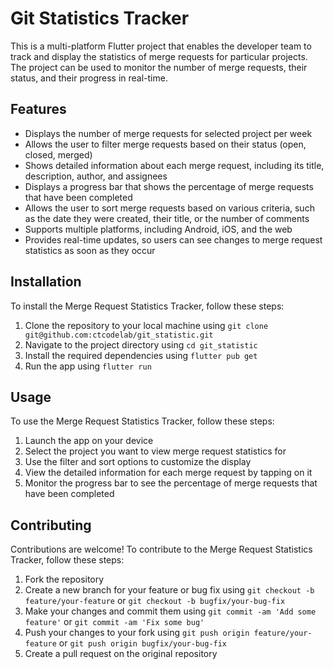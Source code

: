# Git Statistics Tracker

This is a multi-platform Flutter project that enables the developer team to track and display the statistics of merge requests for particular projects. The project can be used to monitor the number of merge requests, their status, and their progress in real-time.

## Features

- Displays the number of merge requests for selected project per week
- Allows the user to filter merge requests based on their status (open, closed, merged)
- Shows detailed information about each merge request, including its title, description, author, and assignees
- Displays a progress bar that shows the percentage of merge requests that have been completed
- Allows the user to sort merge requests based on various criteria, such as the date they were created, their title, or the number of comments
- Supports multiple platforms, including Android, iOS, and the web
- Provides real-time updates, so users can see changes to merge request statistics as soon as they occur

## Installation

To install the Merge Request Statistics Tracker, follow these steps:

1. Clone the repository to your local machine using `git clone git@github.com:ctcodelab/git_statistic.git`
2. Navigate to the project directory using `cd git_statistic`
3. Install the required dependencies using `flutter pub get`
4. Run the app using `flutter run`

## Usage

To use the Merge Request Statistics Tracker, follow these steps:

1. Launch the app on your device
2. Select the project you want to view merge request statistics for
3. Use the filter and sort options to customize the display
4. View the detailed information for each merge request by tapping on it
5. Monitor the progress bar to see the percentage of merge requests that have been completed

## Contributing

Contributions are welcome! To contribute to the Merge Request Statistics Tracker, follow these steps:

1. Fork the repository
2. Create a new branch for your feature or bug fix using `git checkout -b feature/your-feature` or `git checkout -b bugfix/your-bug-fix`
3. Make your changes and commit them using `git commit -am 'Add some feature'` or `git commit -am 'Fix some bug'`
4. Push your changes to your fork using `git push origin feature/your-feature` or `git push origin bugfix/your-bug-fix`
5. Create a pull request on the original repository

